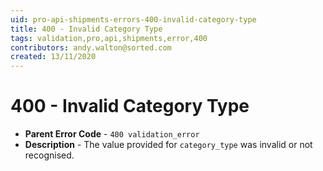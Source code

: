 ```yaml
---
uid: pro-api-shipments-errors-400-invalid-category-type
title: 400 - Invalid Category Type
tags: validation,pro,api,shipments,error,400
contributors: andy.walton@sorted.com
created: 13/11/2020
---
```

# 400 - Invalid Category Type

* **Parent Error Code** - `400 validation_error`
* **Description** - The value provided for `category_type` was invalid or not recognised.
